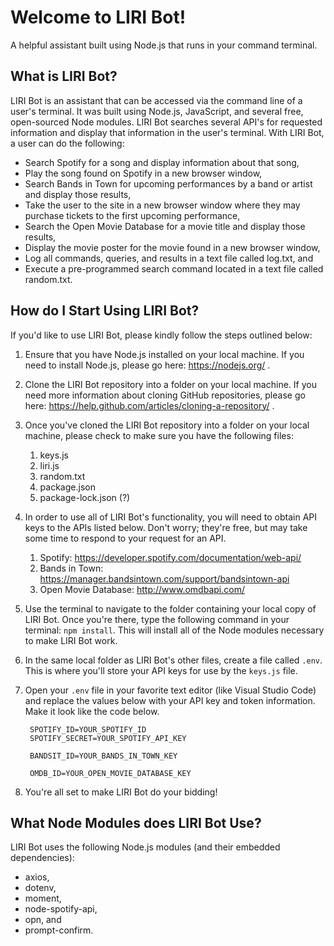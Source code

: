 # Welcome to LIRI Bot!
A helpful assistant built using Node.js that runs in your command terminal.

## What is LIRI Bot?
LIRI Bot is an assistant that can be accessed via the command line of a user's terminal. It was built using Node.js, JavaScript, and several free, open-sourced Node modules. LIRI Bot searches several API's for requested information and display that information in the user's terminal. With LIRI Bot, a user can do the following:
* Search Spotify for a song and display information about that song,
* Play the song found on Spotify in a new browser window,
* Search Bands in Town for upcoming performances by a band or artist and display those results,
* Take the user to the site in a new browser window where they may purchase tickets to the first upcoming performance,
* Search the Open Movie Database for a movie title and display those results,
* Display the movie poster for the movie found in a new browser window,
* Log all commands, queries, and results in a text file called log.txt, and
* Execute a pre-programmed search command located in a text file called random.txt.

## How do I Start Using LIRI Bot?
If you'd like to use LIRI Bot, please kindly follow the steps outlined below:
1. Ensure that you have Node.js installed on your local machine. If you need to install Node.js, please go here: https://nodejs.org/ .
1. Clone the LIRI Bot repository into a folder on your local machine. If you need more information about cloning GitHub repositories, please go here: https://help.github.com/articles/cloning-a-repository/ .
1. Once you've cloned the LIRI Bot repository into a folder on your local machine, please check to make sure you have the following files:
    1. keys.js
    1. liri.js
    1. random.txt
    1. package.json
    1. package-lock.json (?)
1. In order to use all of LIRI Bot's functionality, you will need to obtain API keys to the APIs listed below. Don't worry; they're free, but may take some time to respond to your request for an API.
    1. Spotify: https://developer.spotify.com/documentation/web-api/
    1. Bands in Town: https://manager.bandsintown.com/support/bandsintown-api
    1. Open Movie Database: http://www.omdbapi.com/
1. Use the terminal to navigate to the folder containing your local copy of LIRI Bot. Once you're there, type the following command in your terminal: `npm install`. This will install all of the Node modules necessary to make LIRI Bot work.
1. In the same local folder as LIRI Bot's other files, create a file called `.env`. This is where you'll store your API keys for use by the `keys.js` file.
1. Open your `.env` file in your favorite text editor (like Visual Studio Code) and replace the values below with your API key and token information. Make it look like the code below.
        
       
        SPOTIFY_ID=YOUR_SPOTIFY_ID
        SPOTIFY_SECRET=YOUR_SPOTIFY_API_KEY

        BANDSIT_ID=YOUR_BANDS_IN_TOWN_KEY

        OMDB_ID=YOUR_OPEN_MOVIE_DATABASE_KEY

1. You're all set to make LIRI Bot do your bidding!

## What Node Modules does LIRI Bot Use?
LIRI Bot uses the following Node.js modules (and their embedded dependencies):
* axios,
* dotenv,
* moment,
* node-spotify-api,
* opn, and
* prompt-confirm.



